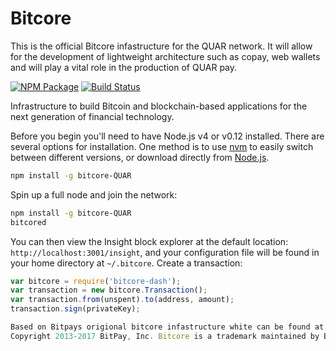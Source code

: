 Bitcore
=======

This is the official Bitcore infastructure for the QUAR network. It will allow for the development of lightweight architecture such as copay, web wallets and will play a vital role in the production of QUAR pay.

[![NPM Package](https://img.shields.io/npm/v/bitcore.svg?style=flat-square)](https://www.npmjs.org/package/bitcore)
[![Build Status](https://img.shields.io/travis/bitpay/bitcore.svg?branch=master&style=flat-square)](https://travis-ci.org/bitpay/bitcore)

Infrastructure to build Bitcoin and blockchain-based applications for the next generation of financial technology.


Before you begin you'll need to have Node.js v4 or v0.12 installed. There are several options for installation. One method is to use [nvm](https://github.com/creationix/nvm) to easily switch between different versions, or download directly from [Node.js](https://nodejs.org/).
```bash
npm install -g bitcore-QUAR
```
Spin up a full node and join the network:
```bash
npm install -g bitcore-QUAR
bitcored
```
You can then view the Insight block explorer at the default location: `http://localhost:3001/insight`, and your configuration file will be found in your home directory at `~/.bitcore`.
Create a transaction:
```js
var bitcore = require('bitcore-dash');
var transaction = new bitcore.Transaction();
var transaction.from(unspent).to(address, amount);
transaction.sign(privateKey);

Based on Bitpays origional bitcore infastructure white can be found at https://github.com/bitpay/bitcore
Copyright 2013-2017 BitPay, Inc. Bitcore is a trademark maintained by BitPay, Inc.
